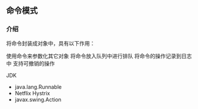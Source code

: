 ## 命令模式
### 介绍
将命令封装成对象中，具有以下作用：

使用命令来参数化其它对象
将命令放入队列中进行排队
将命令的操作记录到日志中
支持可撤销的操作


JDK
- java.lang.Runnable
- Netflix Hystrix
- javax.swing.Action
